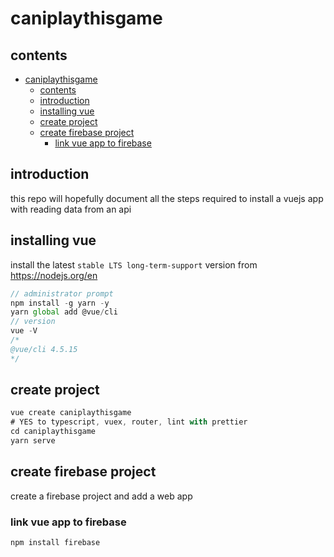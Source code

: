 # caniplaythisgame

## contents

- [caniplaythisgame](#caniplaythisgame)
  - [contents](#contents)
  - [introduction](#introduction)
  - [installing vue](#installing-vue)
  - [create project](#create-project)
  - [create firebase project](#create-firebase-project)
    - [link vue app to firebase](#link-vue-app-to-firebase)

## introduction

this repo will hopefully document all the steps required to install a vuejs app with reading data from an api

## installing vue

install the latest `stable LTS long-term-support` version from https://nodejs.org/en 

```js
// administrator prompt
npm install -g yarn -y
yarn global add @vue/cli 
// version
vue -V
/*
@vue/cli 4.5.15
*/
```

## create project

```js
vue create caniplaythisgame
# YES to typescript, vuex, router, lint with prettier
cd caniplaythisgame
yarn serve 
```

## create firebase project 

create a firebase project and add a web app

### link vue app to firebase

```js
npm install firebase
```